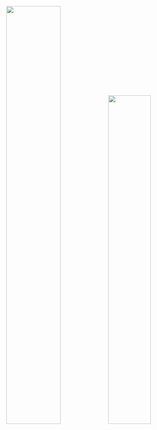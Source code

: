 <img align="" width="53%" src="https://github-readme-stats-fork-alpha.vercel.app/api?username=nemo-shen&hide_title=true&hide_border=true&line_height=22&text_color=33a06f&title_color=33a06f&bg_color=00000000" /><img align="" width="47%" src="https://github-readme-stats.vercel.app/api/wakatime?username=nemoshen&hide_title=true&langs_count=5&hide_border=true&bg_color=00000000&text_color=33a06f&title_color=155f3e" />    
 

 
